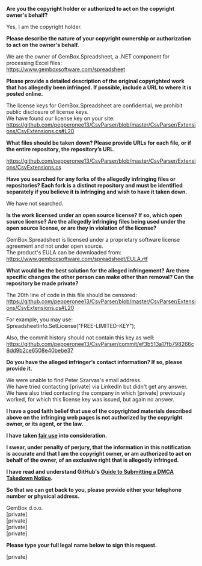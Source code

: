 **Are you the copyright holder or authorized to act on the copyright owner's behalf?**

Yes, I am the copyright holder.

**Please describe the nature of your copyright ownership or authorization to act on the owner's behalf.**

We are the owner of GemBox.Spreadsheet, a .NET component for processing Excel files:  
https://www.gemboxsoftware.com/spreadsheet

**Please provide a detailed description of the original copyrighted work that has allegedly been infringed. If possible, include a URL to where it is posted online.**

The license keys for GemBox.Spreadsheet are confidential, we prohibit public disclosure of license keys.  
We have found our license key on your site:  
https://github.com/pepperonee13/CsvParser/blob/master/CsvParser/Extensions/CsvExtensions.cs#L20

**What files should be taken down? Please provide URLs for each file, or if the entire repository, the repository’s URL.**

https://github.com/pepperonee13/CsvParser/blob/master/CsvParser/Extensions/CsvExtensions.cs

**Have you searched for any forks of the allegedly infringing files or repositories? Each fork is a distinct repository and must be identified separately if you believe it is infringing and wish to have it taken down.**

We have not searched.

**Is the work licensed under an open source license? If so, which open source license? Are the allegedly infringing files being used under the open source license, or are they in violation of the license?**

GemBox.Spreadsheet is licensed under a proprietary software license agreement and not under open source.  
The product's EULA can be downloaded from:  
https://www.gemboxsoftware.com/spreadsheet/EULA.rtf

**What would be the best solution for the alleged infringement? Are there specific changes the other person can make other than removal? Can the repository be made private?**

The 20th line of code in this file should be censored:  
https://github.com/pepperonee13/CsvParser/blob/master/CsvParser/Extensions/CsvExtensions.cs#L20

For example, you may use:  
SpreadsheetInfo.SetLicense("FREE-LIMITED-KEY");

Also, the commit history should not contain this key as well:  
https://github.com/pepperonee13/CsvParser/commit/ef3b513a17fb798266c8dd9b2ce6508e40bebe37

**Do you have the alleged infringer’s contact information? If so, please provide it.**

We were unable to find Peter Szarvas's email address.  
We have tried contacting [private] via LinkedIn but didn't get any answer.  
We have also tried contacting the company in which [private] previously worked, for which this license key was issued, but again no answer.

**I have a good faith belief that use of the copyrighted materials described above on the infringing web pages is not authorized by the copyright owner, or its agent, or the law.**

**I have taken <a href="https://www.lumendatabase.org/topics/22">fair use</a> into consideration.**

**I swear, under penalty of perjury, that the information in this notification is accurate and that I am the copyright owner, or am authorized to act on behalf of the owner, of an exclusive right that is allegedly infringed.**

**I have read and understand GitHub's <a href="https://help.github.com/articles/guide-to-submitting-a-dmca-takedown-notice/">Guide to Submitting a DMCA Takedown Notice</a>.**

**So that we can get back to you, please provide either your telephone number or physical address.**

GemBox d.o.o.  
[private]  
[private]  
[private]  
[private]

**Please type your full legal name below to sign this request.**

[private]
